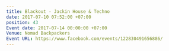 ```yaml
---
title: Blackout - Jackin House & Techno
date: 2017-07-10 07:52:00 +07:00
position: 43
Event date: 2017-07-14 00:00:00 +07:00
Venue: Nomad Backpackers
Event URL: https://www.facebook.com/events/122830491656886/
---
```


